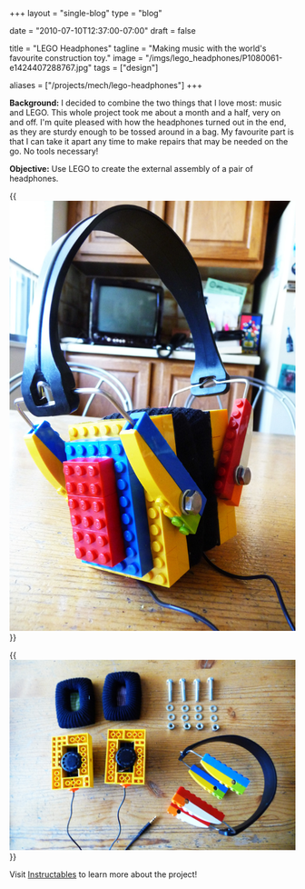 +++
layout =    "single-blog"
type =      "blog"

date = "2010-07-10T12:37:00-07:00"
draft =     false

title = "LEGO Headphones"
tagline = "Making music with the world's favourite construction toy."
image =     "/imgs/lego_headphones/P1080061-e1424407288767.jpg"
tags =      ["design"]

aliases =   ["/projects/mech/lego-headphones"]
+++

__Background:__ I decided to combine the two things that I love most: music and LEGO. This whole project took me about a month and a half, very on and off. I'm quite pleased with how the headphones turned out in the end, as they are sturdy enough to be tossed around in a bag. My favourite part is that I can take it apart any time to make repairs that may be needed on the go. No tools necessary!

__Objective:__ Use LEGO to create the external assembly of a pair of headphones.

{{<img caption="The world's finest LEGO headphones in all its glory."
src="/imgs/lego_headphones/P1080061-e1424407288767.jpg" >}}

{{<img caption="Easily deconstructed, staying true to the LEGO roots."
src="/imgs/lego_headphones/P1080050.jpg">}}

Visit [Instructables](http://www.instructables.com/id/LEGO-Headphones/) to learn more about the project!
